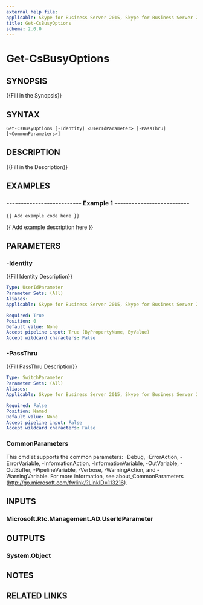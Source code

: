 ```yaml
---
external help file: 
applicable: Skype for Business Server 2015, Skype for Business Server 2019
title: Get-CsBusyOptions
schema: 2.0.0
---
```


# Get-CsBusyOptions

## SYNOPSIS
{{Fill in the Synopsis}}

## SYNTAX

```
Get-CsBusyOptions [-Identity] <UserIdParameter> [-PassThru] [<CommonParameters>]
```

## DESCRIPTION
{{Fill in the Description}}


## EXAMPLES

### -------------------------- Example 1 --------------------------
```
{{ Add example code here }}
```

{{ Add example description here }}


## PARAMETERS

### -Identity
{{Fill Identity Description}}

```yaml
Type: UserIdParameter
Parameter Sets: (All)
Aliases: 
Applicable: Skype for Business Server 2015, Skype for Business Server 2019

Required: True
Position: 0
Default value: None
Accept pipeline input: True (ByPropertyName, ByValue)
Accept wildcard characters: False
```

### -PassThru
{{Fill PassThru Description}}

```yaml
Type: SwitchParameter
Parameter Sets: (All)
Aliases: 
Applicable: Skype for Business Server 2015, Skype for Business Server 2019

Required: False
Position: Named
Default value: None
Accept pipeline input: False
Accept wildcard characters: False
```

### CommonParameters
This cmdlet supports the common parameters: -Debug, -ErrorAction, -ErrorVariable, -InformationAction, -InformationVariable, -OutVariable, -OutBuffer, -PipelineVariable, -Verbose, -WarningAction, and -WarningVariable. For more information, see about_CommonParameters (http://go.microsoft.com/fwlink/?LinkID=113216).


## INPUTS

### Microsoft.Rtc.Management.AD.UserIdParameter


## OUTPUTS

### System.Object


## NOTES


## RELATED LINKS

